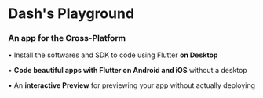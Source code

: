 # Dash's Playground

### An app for the Cross-Platform

• Install the softwares and SDK to code using Flutter **on Desktop**

• **Code beautiful apps with Flutter on Android and iOS** without a desktop

• An **interactive Preview** for previewing your app without actually deploying
